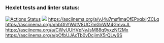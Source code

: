 ### Hexlet tests and linter status:
[![Actions Status](https://github.com/TondaBango/js-starter-project-44/workflows/hexlet-check/badge.svg)](https://github.com/TondaBango/js-starter-project-44/actions)
<a href="https://codeclimate.com/github/TondaBango/js-starter-project-44/maintainability"><img src="https://api.codeclimate.com/v1/badges/38b9b43e44f5d77a743b/maintainability" /></a>
https://asciinema.org/a/vJ4u7msflmaOfEPxqlxjrZCLq
https://asciinema.org/a/nbGhYWdtV8UC7mGnWM4GmvxJL
https://asciinema.org/a/CWyUUHVpNyJsM88q9yxzNf2Mx
https://asciinema.org/a/pOfbUJAcTb0vDcjimX5rQLw6S